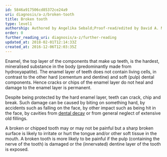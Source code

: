 ```yaml
---
id: 5846a917506cd85372ce24a9
uri: diagnosis/a-z/broken-tooth
title: Broken tooth
type: level1
authorship: Authored by Angelika Sebald;Proof-read/edited by David A. Mitchell
order: 0
further_reading_uri: diagnosis/a-z/further-reading
updated_at: 2018-02-01T12:14:33Z
created_at: 2016-12-06T12:03:35Z
---
```


<p>Enamel, the top layer of the components that make up teeth, is
    the hardest, mineralised substance in the body (predominantly
    made from hydroxyapatite). The enamel layer of teeth does
    not contain living cells, in contrast to the other hard (cementum
    and dentine) and soft (pulp) dental components. Hence cracks
    or chips of the enamel layer do not heal and damage to the
    enamel layer is permanent.</p>
<p>Despite being protected by the hard enamel layer, teeth can crack,
    chip and break. Such damage can be caused by biting on something
    hard, by accidents such as falling on the face, by other
    impact such as being hit in the face, by cavities from
    <a href="/help/oral-hygiene/decay">dental decay</a> or from general neglect of extensive old
        fillings.</p>
<p>A broken or chipped tooth may or may not be painful but a sharp
    broken surface is likely to irritate or hurt the tongue and/or
    other soft tissue in the mouth. A broken tooth is more likely
    to be painful if the pulp (containing the nerve of the tooth)
    is damaged or the (innervated) dentine layer of the tooth
    is exposed.</p>
